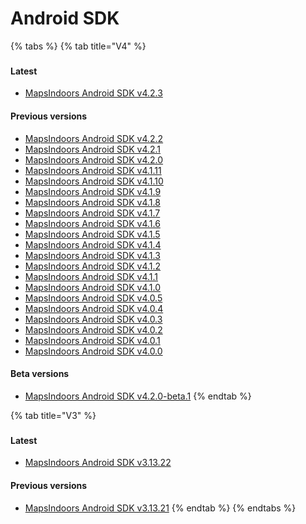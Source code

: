 # Android SDK

{% tabs %}
{% tab title="V4" %}
###

#### Latest[​](https://docs.mapsindoors.com/reference-docs/android#latest) <a href="#latest" id="latest"></a>

* [MapsIndoors Android SDK v4.2.3](https://app.mapsindoors.com/mapsindoors/reference/android/4.2.3/index.html)

#### Previous versions[​](https://docs.mapsindoors.com/reference-docs/android#previous-versions) <a href="#previous-versions" id="previous-versions"></a>

* [MapsIndoors Android SDK v4.2.2](https://app.mapsindoors.com/mapsindoors/reference/android/4.2.2/index.html)
* [MapsIndoors Android SDK v4.2.1](https://app.mapsindoors.com/mapsindoors/reference/android/4.2.1/index.html)
* [MapsIndoors Android SDK v4.2.0](https://app.mapsindoors.com/mapsindoors/reference/android/4.2.0/index.html)
* [MapsIndoors Android SDK v4.1.11](https://app.mapsindoors.com/mapsindoors/reference/android/4.1.11/index.html)
* [MapsIndoors Android SDK v4.1.10](https://app.mapsindoors.com/mapsindoors/reference/android/4.1.10/index.html)
* [MapsIndoors Android SDK v4.1.9](https://app.mapsindoors.com/mapsindoors/reference/android/4.1.9/index.html)
* [MapsIndoors Android SDK v4.1.8](https://app.mapsindoors.com/mapsindoors/reference/android/4.1.8/index.html)
* [MapsIndoors Android SDK v4.1.7](https://app.mapsindoors.com/mapsindoors/reference/android/4.1.7/index.html)
* [MapsIndoors Android SDK v4.1.6](https://app.mapsindoors.com/mapsindoors/reference/android/4.1.6/index.html)
* [MapsIndoors Android SDK v4.1.5](https://app.mapsindoors.com/mapsindoors/reference/android/4.1.5/index.html)
* [MapsIndoors Android SDK v4.1.4](https://app.mapsindoors.com/mapsindoors/reference/android/4.1.4/index.html)
* [MapsIndoors Android SDK v4.1.3](https://app.mapsindoors.com/mapsindoors/reference/android/4.1.3/index.html)
* [MapsIndoors Android SDK v4.1.2](https://app.mapsindoors.com/mapsindoors/reference/android/4.1.2/index.html)
* [MapsIndoors Android SDK v4.1.1](https://app.mapsindoors.com/mapsindoors/reference/android/4.1.1/index.html)
* [MapsIndoors Android SDK v4.1.0](https://app.mapsindoors.com/mapsindoors/reference/android/4.1.0/index.html)
* [MapsIndoors Android SDK v4.0.5](https://app.mapsindoors.com/mapsindoors/reference/android/4.0.5/index.html)
* [MapsIndoors Android SDK v4.0.4](https://app.mapsindoors.com/mapsindoors/reference/android/4.0.4/index.html)
* [MapsIndoors Android SDK v4.0.3](https://app.mapsindoors.com/mapsindoors/reference/android/4.0.3/index.html)
* [MapsIndoors Android SDK v4.0.2](https://app.mapsindoors.com/mapsindoors/reference/android/4.0.2/index.html)
* [MapsIndoors Android SDK v4.0.1](https://app.mapsindoors.com/mapsindoors/reference/android/4.0.1/index.html)
* [MapsIndoors Android SDK v4.0.0](https://app.mapsindoors.com/mapsindoors/reference/android/4.0.0/index.html)

#### Beta versions[​](https://docs.mapsindoors.com/reference-docs/android#beta-versions) <a href="#beta-versions" id="beta-versions"></a>

* [MapsIndoors Android SDK v4.2.0-beta.1](https://app.mapsindoors.com/mapsindoors/reference/android/4.2.0-beta.1/index.html)
{% endtab %}

{% tab title="V3" %}
###

#### Latest[​](https://docs.mapsindoors.com/reference-docs/android#latest-1) <a href="#latest-1" id="latest-1"></a>

* [MapsIndoors Android SDK v3.13.22](https://app.mapsindoors.com/mapsindoors/reference/android/3.13.22/index.html)

#### Previous versions[​](https://docs.mapsindoors.com/reference-docs/android#previous-versions-1) <a href="#previous-versions-1" id="previous-versions-1"></a>

* [MapsIndoors Android SDK v3.13.21](https://app.mapsindoors.com/mapsindoors/reference/android/3.13.21/index.html)
{% endtab %}
{% endtabs %}
